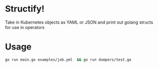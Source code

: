 # Structify!

Take in Kubernetes objects as YAML or JSON and print out golang structs for use in operators

# Usage

```bash
go run main.go examples/job.yml  && go run dumpers/test.go
```
